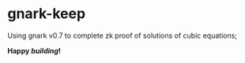 # gnark-keep

Using gnark v0.7 to complete zk proof of solutions of cubic equations;


**Happy _building_!**
